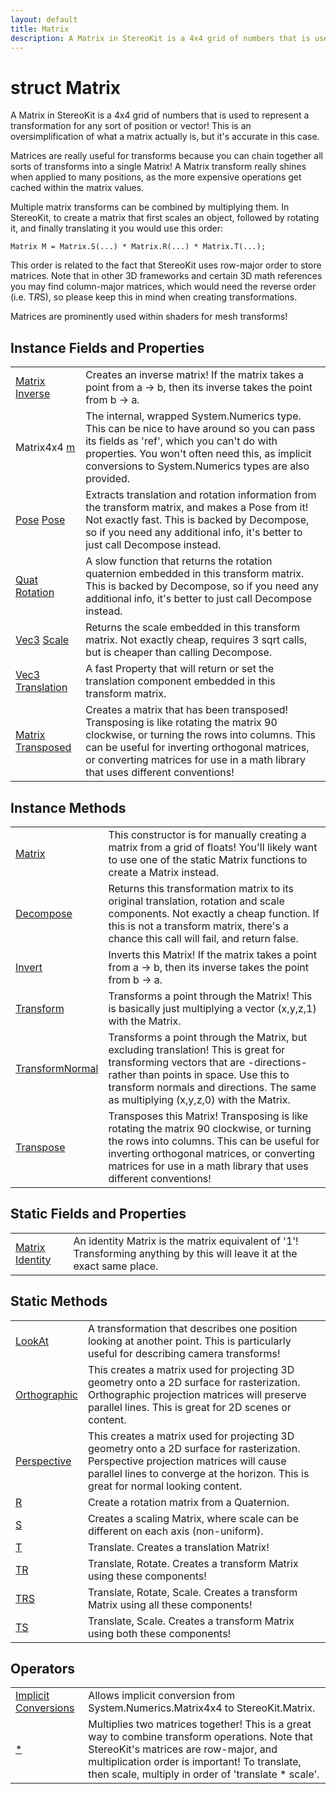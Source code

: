 ```yaml
---
layout: default
title: Matrix
description: A Matrix in StereoKit is a 4x4 grid of numbers that is used to represent a transformation for any sort of position or vector! This is an oversimplification of what a matrix actually is, but it's accurate in this case.  Matrices are really useful for transforms because you can chain together all sorts of transforms into a single Matrix! A Matrix transform really shines when applied to many positions, as the more expensive operations get cached within the matrix values.  Multiple matrix transforms can be combined by multiplying them. In StereoKit, to create a matrix that first scales an object, followed by rotating it, and finally translating it you would use this order.  Matrix M = Matrix.S(...) * Matrix.R(...) * Matrix.T(...);  This order is related to the fact that StereoKit uses row-major order to store matrices. Note that in other 3D frameworks and certain 3D math references you may find column-major matrices, which would need the reverse order (i.e. T*R*S), so please keep this in mind when creating transformations.  Matrices are prominently used within shaders for mesh transforms!
---
```

# struct Matrix

A Matrix in StereoKit is a 4x4 grid of numbers that is used
to represent a transformation for any sort of position or vector!
This is an oversimplification of what a matrix actually is, but it's
accurate in this case.

Matrices are really useful for transforms because you can chain
together all sorts of transforms into a single Matrix! A Matrix
transform really shines when applied to many positions, as the more
expensive operations get cached within the matrix values.

Multiple matrix transforms can be combined by multiplying them. In
StereoKit, to create a matrix that first scales an object, followed by
rotating it, and finally translating it you would use this order:

`Matrix M = Matrix.S(...) * Matrix.R(...) * Matrix.T(...);`

This order is related to the fact that StereoKit uses row-major order
to store matrices. Note that in other 3D frameworks and certain 3D math
references you may find column-major matrices, which would need the
reverse order (i.e. T*R*S), so please keep this in mind when creating
transformations.

Matrices are prominently used within shaders for mesh transforms!

## Instance Fields and Properties

|  |  |
|--|--|
|[Matrix]({{site.url}}/Pages/StereoKit/Matrix.html) [Inverse]({{site.url}}/Pages/StereoKit/Matrix/Inverse.html)|Creates an inverse matrix! If the matrix takes a point from a -> b, then its inverse takes the point from b -> a.|
|Matrix4x4 [m]({{site.url}}/Pages/StereoKit/Matrix/m.html)|The internal, wrapped System.Numerics type. This can be nice to have around so you can pass its fields as 'ref', which you can't do with properties. You won't often need this, as implicit conversions to System.Numerics types are also provided.|
|[Pose]({{site.url}}/Pages/StereoKit/Pose.html) [Pose]({{site.url}}/Pages/StereoKit/Matrix/Pose.html)|Extracts translation and rotation information from the transform matrix, and makes a Pose from it! Not exactly fast. This is backed by Decompose, so if you need any additional info, it's better to just call Decompose instead.|
|[Quat]({{site.url}}/Pages/StereoKit/Quat.html) [Rotation]({{site.url}}/Pages/StereoKit/Matrix/Rotation.html)|A slow function that returns the rotation quaternion embedded in this transform matrix. This is backed by Decompose, so if you need any additional info, it's better to just call Decompose instead.|
|[Vec3]({{site.url}}/Pages/StereoKit/Vec3.html) [Scale]({{site.url}}/Pages/StereoKit/Matrix/Scale.html)|Returns the scale embedded in this transform matrix. Not exactly cheap, requires 3 sqrt calls, but is cheaper than calling Decompose.|
|[Vec3]({{site.url}}/Pages/StereoKit/Vec3.html) [Translation]({{site.url}}/Pages/StereoKit/Matrix/Translation.html)|A fast Property that will return or set the translation component embedded in this transform matrix.|
|[Matrix]({{site.url}}/Pages/StereoKit/Matrix.html) [Transposed]({{site.url}}/Pages/StereoKit/Matrix/Transposed.html)|Creates a matrix that has been transposed! Transposing is like rotating the matrix 90 clockwise, or turning the rows into columns. This can be useful for inverting orthogonal matrices, or converting matrices for use in a math library that uses different conventions!|

## Instance Methods

|  |  |
|--|--|
|[Matrix]({{site.url}}/Pages/StereoKit/Matrix/Matrix.html)|This constructor is for manually creating a matrix from a grid of floats! You'll likely want to use one of the static Matrix functions to create a Matrix instead.|
|[Decompose]({{site.url}}/Pages/StereoKit/Matrix/Decompose.html)|Returns this transformation matrix to its original translation, rotation and scale components. Not exactly a cheap function. If this is not a transform matrix, there's a chance this call will fail, and return false.|
|[Invert]({{site.url}}/Pages/StereoKit/Matrix/Invert.html)|Inverts this Matrix! If the matrix takes a point from a -> b, then its inverse takes the point from b -> a.|
|[Transform]({{site.url}}/Pages/StereoKit/Matrix/Transform.html)|Transforms a point through the Matrix! This is basically just multiplying a vector (x,y,z,1) with the Matrix.|
|[TransformNormal]({{site.url}}/Pages/StereoKit/Matrix/TransformNormal.html)|Transforms a point through the Matrix, but excluding translation! This is great for transforming vectors that are -directions- rather than points in space. Use this to transform normals and directions. The same as multiplying (x,y,z,0) with the Matrix.|
|[Transpose]({{site.url}}/Pages/StereoKit/Matrix/Transpose.html)|Transposes this Matrix! Transposing is like rotating the matrix 90 clockwise, or turning the rows into columns. This can be useful for inverting orthogonal matrices, or converting matrices for use in a math library that uses different conventions!|

## Static Fields and Properties

|  |  |
|--|--|
|[Matrix]({{site.url}}/Pages/StereoKit/Matrix.html) [Identity]({{site.url}}/Pages/StereoKit/Matrix/Identity.html)|An identity Matrix is the matrix equivalent of '1'! Transforming anything by this will leave it at the exact same place.|

## Static Methods

|  |  |
|--|--|
|[LookAt]({{site.url}}/Pages/StereoKit/Matrix/LookAt.html)|A transformation that describes one position looking at another point. This is particularly useful for describing camera transforms!|
|[Orthographic]({{site.url}}/Pages/StereoKit/Matrix/Orthographic.html)|This creates a matrix used for projecting 3D geometry onto a 2D surface for rasterization. Orthographic projection matrices will preserve parallel lines. This is great for 2D scenes or content.|
|[Perspective]({{site.url}}/Pages/StereoKit/Matrix/Perspective.html)|This creates a matrix used for projecting 3D geometry onto a 2D surface for rasterization. Perspective projection matrices will cause parallel lines to converge at the horizon. This is great for normal looking content.|
|[R]({{site.url}}/Pages/StereoKit/Matrix/R.html)|Create a rotation matrix from a Quaternion.|
|[S]({{site.url}}/Pages/StereoKit/Matrix/S.html)|Creates a scaling Matrix, where scale can be different on each axis (non-uniform).|
|[T]({{site.url}}/Pages/StereoKit/Matrix/T.html)|Translate. Creates a translation Matrix!|
|[TR]({{site.url}}/Pages/StereoKit/Matrix/TR.html)|Translate, Rotate. Creates a transform Matrix using these components!|
|[TRS]({{site.url}}/Pages/StereoKit/Matrix/TRS.html)|Translate, Rotate, Scale. Creates a transform Matrix using all these components!|
|[TS]({{site.url}}/Pages/StereoKit/Matrix/TS.html)|Translate, Scale. Creates a transform Matrix using both these components!|

## Operators

|  |  |
|--|--|
|[Implicit Conversions]({{site.url}}/Pages/StereoKit/Matrix/op_Implicit.html)|Allows implicit conversion from System.Numerics.Matrix4x4 to StereoKit.Matrix.|
|[*]({{site.url}}/Pages/StereoKit/Matrix/op_Multiply.html)|Multiplies two matrices together! This is a great way to combine transform operations. Note that StereoKit's matrices are row-major, and multiplication order is important! To translate, then scale, multiply in order of 'translate * scale'.|
